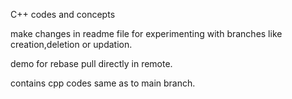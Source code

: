 C++ codes and concepts

make changes in readme file for experimenting with branches like creation,deletion or updation.

demo for rebase pull directly in remote.

contains cpp codes same as to main branch. 
